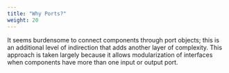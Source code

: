 ```yaml
---
title: "Why Ports?"
weight: 20
---
```


It seems burdensome to connect components through port objects; this is an additional level of indirection that adds another layer of complexity. This approach is taken largely because it allows modularization of interfaces when components have more than one input or output port.
